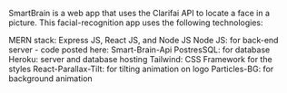 SmartBrain is a web app that uses the Clarifai API to locate a face in a picture. This facial-recognition app uses the following technologies:

MERN stack: Express JS, React JS, and Node JS
Node JS: for back-end server - code posted here: Smart-Brain-Api
PostresSQL: for database
Heroku: server and database hosting
Tailwind: CSS Framework for the styles
React-Parallax-Tilt: for tilting animation on logo
Particles-BG: for background animation

